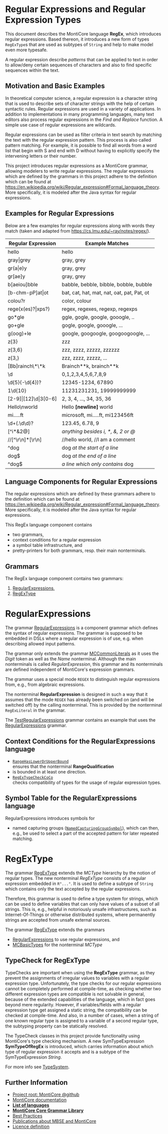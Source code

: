<!-- (c) https://github.com/MontiCore/monticore -->
<!-- Alpha-version: This is intended to become a MontiCore stable explanation. -->

# Regular Expressions and Regular Expression Types

This document describes the MontiCore language **RegEx**,
which introduces regular expressions. 
Based thereon, it introduces a new form of types `RegExType`s that are
used as subtypes of `String` and help to make model even more typesafe.

A regular expression describe *patterns* that can be applied to text
in order to allow/deny certain sequences of characters
and also to find specific sequences within the text. 

## Motivation and Basic Examples

In theoretical computer science,
a regular expression is a character string that is used to
describe sets of character strings with the help of certain syntactic rules.
Regular expressions are used in a variety of applications.
In addition to implementations in many programming languages,
many text editors also process regular expressions
in the *Find and Replace* function.
A simple use case of regular expressions are wildcards.

Regular expressions can be used as filter criteria in text search
by matching the text with the regular expression pattern.
This process is also called pattern matching.
For example, it is possible to find all words from a word list
that begin with S and end with D
without having to explicitly specify the intervening letters or their number.

This project introduces regular expressions as a MontiCore grammar,
allowing modelers to write regular expressions.
The regular expressions which are defined by the grammars in this project
adhere to the definition which can be found at
https://en.wikipedia.org/wiki/Regular_expression#Formal_language_theory.
More specifically,
it is modeled after the Java syntax for regular expressions.

## Examples for Regular Expressions

Below are a few examples for regular expressions
along with words they match
(taken and adapted from https://cs.lmu.edu/~ray/notes/regex/).

| **Regular Expression** | **Example Match**es                        |
| ---------------------- | ------------------------------------------ |
| hello                  | hello                                      |
| gray\|grey             | gray, grey                                 |
| gr(a\|e)y              | gray, grey                                 |
| gr[ae]y                | gray, grey                                 |
| b[aeiou]bble           | babble, bebble, bibble, bobble, bubble     |
| [b-chm-pP]at\|ot       | bat, cat, hat, mat, nat, oat, pat, Pat, ot |
| colou?r                | color, colour                              |
| rege(x(es)?\|xps?)     | regex, regexes, regexp, regexps            |
| go*gle                 | ggle, gogle, google, gooogle, ..           |
| go+gle                 | gogle, google, gooogle, ...                |
| g(oog)+le              | google, googoogle, googoogoogle, ...       |
| z{3}                   | zzz                                        |
| z{3,6}                 | zzz, zzzz, zzzzz, zzzzzz                   |
| z{3,}                  | zzz, zzzz, zzzzz, ...                      |
| [Bb]rainch\\\*\\\*k    | Brainch\*\*k, brainch\*\*k                 |
| \d                     | 0,1,2,3,4,5,6,7,8,9                        |
| \d{5}(-\d{4})?         | 12345-1234, 67890                          |
| 1\d{10}                | 11231231231, 19999999999                   |
| [2-9]\|[12]\d\|3[0-6]  | 2, 3, 4, ..., 34, 35, 36                   |
| Hello\nworld           | Hello **[newline]** world                  |
| mi.....ft              | microsoft, mi.....ft, mi123456ft           |
| \d+(\.\d\d)?           | 123.45, 6.78, 9                            |
| [^i*&2@]               | *anything besides i, \*, &, 2 or @*        |
| //\[^\r\n]*[\r\n]      | //hello world, //I am a comment            |
| ^dog                   | dog *at the start of a line*               |
| dog$                   | dog *at the end of a line*                 |
| ^dog$                  | *a line which only contains* dog           |

## Language Components for Regular Expressions

The regular expressions which are defined by these grammars
adhere to the definition which can be found at 
https://en.wikipedia.org/wiki/Regular_expression#Formal_language_theory.
More specifically,
it is modeled after the Java syntax for regular expressions.

This RegEx language component contains

* two grammars, 
* context conditions for a regular expression
* a symbol table infrastructure, and
* pretty-printers for both grammars, resp. their main nonterminals.

## Grammars

The RegEx language component contains two grammars:
1. [RegularExpressions](./RegularExpressions.mc4),
1. [RegExType](./RegExType.mc4)

# RegularExpressions

The grammar [RegularExpressions](./RegularExpressions.mc4)
is a component grammar which defines the syntax of regular expressions.
The grammar is supposed to be embedded in DSLs
where a regular expression is of use,
e.g. when describing allowed input patterns.

The grammar only extends the grammar [MCCommonLiterals][MCCommonLiteralsRef]
as it uses the *Digit* token as well as the *Name* nonterminal.
Although the main nonterminals is called *RegularExpression*,
this grammar and its nonterminals are defined
independent of MontiCore's expression grammars.

The grammar uses a special mode `REGEX`
to distinguish regular expressions from, e.g., from algebraic expressions.

The nonterminal **RegularExpression** is designed in such a way
that it assumes that the mode `REGEX` has already been switched on
(and will be switched off) by the calling nonterminal.
This is provided by the nonterminal `RegExLiteral` in the grammar.

The [TestRegularExpressions](../../../../../test/grammars/de/monticore/regex/TestRegularExpressions.mc4)
grammar contains an example that uses
the [RegularExpressions](./RegularExpressions.mc4) grammar.

## Context Conditions for the RegularExpressions language

* [```RangeHasLowerOrUpperBound```](../../../../java/de/monticore/regex/regularexpressions/_cocos/RageHasLowerOrUpperBound.java)  
ensures that the nonterminal **RangeQualification**
* is bounded in at least one direction.
* [```RegExTypeCheckCoCo```](../../../../java/de/monticore/regex/types/check/cocos/RegExTypeCheckCoCo.java)  
checks compatibility of types for the usage of regular expression types.

## Symbol Table for the RegularExpressions language

RegularExpressions introduces symbols for
* named capturing groups ([```NamedCapturingGroupSymbol```](./RegularExpressions.mc4)), which can then, e.g., be used to select a part of the accepted pattern for later repeated matching.

# RegExType

The grammar [RegExType](./RegExType.mc4) extends the *MCType* hierarchy
by the notion of regular types.
The new nonterminal *RegExType* consists of a regular expression
embedded in `R"..."`.
It is used to define a subtype of `String`
which contains only the text accepted by the regular expressions. 

Therefore, this grammar is used to define a type system for strings,
which can be used to define variables
that can only have values of a subset of all strings.
This is, e.g., helpful in notoriously unsafe infrastructures,
such as Internet-Of-Things or otherwise distributed systems,
where permanently strings are accepted from unsafe external sources.

The grammar [RegExType](./RegExType.mc4) extends the grammars
* [RegularExpressions](./RegularExpressions.mc4) to use regular expressions, and 
* [MCBasicTypes][MCBasicTypesRef] for the nonterminal *MCType*


## TypeCheck for RegExType

TypeChecks are important when using the **RegExType** grammar,
as they prevent the assignments of irregular values
to variables with a regular expression type.
Unfortunately, the type checks for our regular expressions
cannot be completely performed at compile-time,
as checking whether two different expression types are compatible
is not solvable in general,
because of the extended capabilities of the language,
which in fact goes beyond mere regularity.
However, if variables/fields with a regular expression type get assigned
a static string, the compatibility can be checked at compile-time.
And also, in a number of cases, when a string of one known regular type
is assigned to a variable of a second regular type,
the subtyping property can be statically resolved.

The TypeCheck classes in this project provide functionality
using MontiCore's type checking mechanism.
A new SymTypeExpression **SymTypeOfRegEx** is introduced,
which carries information about which type of regular expression it accepts
and is a subtype of the SymTypeExpression *String*.

For more info see [TypeSystem][Types].

## Further Information

* [Project root: MontiCore @github](https://github.com/MontiCore/monticore)
* [MontiCore documentation](http://www.monticore.de/)
* [**List of languages**](https://github.com/MontiCore/monticore/blob/dev/docs/Languages.md)
* [**MontiCore Core Grammar Library**](https://github.com/MontiCore/monticore/blob/dev/monticore-grammar/src/main/grammars/de/monticore/Grammars.md)
* [Best Practices](https://github.com/MontiCore/monticore/blob/dev/docs/BestPractices.md)
* [Publications about MBSE and MontiCore](https://www.se-rwth.de/publications/)
* [Licence definition](https://github.com/MontiCore/monticore/blob/master/00.org/Licenses/LICENSE-MONTICORE-3-LEVEL.md)

[MCCommonLiteralsRef]:https://github.com/MontiCore/monticore/blob/dev/monticore-grammar/src/main/grammars/de/monticore/literals/MCCommonLiterals.mc4
[MCBasicTypesRef]:https://github.com/MontiCore/monticore/blob/dev/monticore-grammar/src/main/grammars/de/monticore/types/MCBasicTypes.mc4
[Types]: https://github.com/MontiCore/monticore/blob/dev/monticore-grammar/src/main/java/de/monticore/types3/TypeSystem3.md
[SymTypeExpression]: https://github.com/MontiCore/monticore/blob/dev/monticore-grammar/src/main/java/de/monticore/types/check/SymTypeExpression.java
